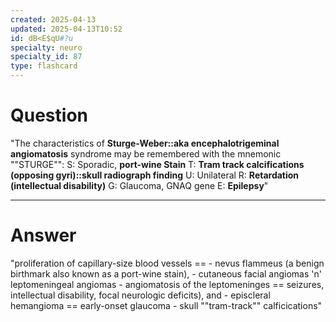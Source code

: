 ```yaml
---
created: 2025-04-13
updated: 2025-04-13T10:52
id: dB<E$qU#?u
specialty: neuro
specialty_id: 87
type: flashcard
---
```


# Question
"The characteristics of **Sturge-Weber::aka encephalotrigeminal angiomatosis** syndrome may be remembered with the mnemonic ""STURGE"":    S: Sporadic, **port-wine Stain** T: **Tram track calcifications (opposing gyri)::skull radiograph finding** U: Unilateral R: **Retardation (intellectual disability)** G: Glaucoma, GNAQ gene  E: **Epilepsy**"

---

# Answer
"proliferation of capillary-size blood vessels == - nevus flammeus (a benign birthmark also known as a port-wine stain),  - cutaneous facial angiomas 'n' leptomeningeal angiomas - angiomatosis of the leptomeninges == seizures, intellectual disability, focal neurologic deficits), and  - episcleral hemangioma == early-onset glaucoma - skull ""tram-track"" calficications"